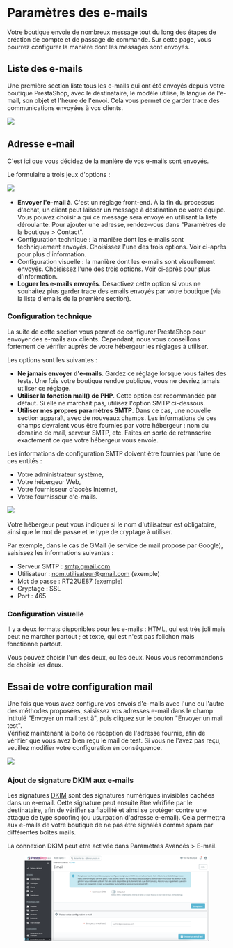 # Paramètres des e-mails

Votre boutique envoie de nombreux message tout du long des étapes de création de compte et de passage de commande. Sur cette page, vous pourrez configurer la manière dont les messages sont envoyés.

## Liste des e-mails <a href="#parametresdese-mails-listedese-mails" id="parametresdese-mails-listedese-mails"></a>

Une première section liste tous les e-mails qui ont été envoyés depuis votre boutique PrestaShop, avec le destinataire, le modèle utilisé, la langue de l'e-mail, son objet et l'heure de l'envoi. Cela vous permet de garder trace des communications envoyées à vos clients.

![](../../../.gitbook/assets/52298460.png)

## Adresse e-mail <a href="#parametresdese-mails-adressee-mail" id="parametresdese-mails-adressee-mail"></a>

C'est ici que vous décidez de la manière de vos e-mails sont envoyés.

Le formulaire a trois jeux d'options :

![](../../../.gitbook/assets/52298461.png)

* **Envoyer l'e-mail à**. C'est un réglage front-end. À la fin du processus d'achat, un client peut laisser un message à destination de votre équipe. Vous pouvez choisir à qui ce message sera envoyé en utilisant la liste déroulante. Pour ajouter une adresse, rendez-vous dans "Paramètres de la boutique > Contact".
* Configuration technique : la manière dont les e-mails sont techniquement envoyés. Choisissez l'une des trois options. Voir ci-après pour plus d'information.
* Configuration visuelle : la manière dont les e-mails sont visuellement envoyés. Choisissez l'une des trois options. Voir ci-après pour plus d'information.
* **Loguer les e-mails envoyés**. Désactivez cette option si vous ne souhaitez plus garder trace des emails envoyés par votre boutique (via la liste d'emails de la première section).

### Configuration technique <a href="#parametresdese-mails-configurationtechnique" id="parametresdese-mails-configurationtechnique"></a>

La suite de cette section vous permet de configurer PrestaShop pour envoyer des e-mails aux clients. Cependant, nous vous conseillons fortement de vérifier auprès de votre hébergeur les réglages à utiliser.

Les options sont les suivantes :

* **Ne jamais envoyer d'e-mails**. Gardez ce réglage lorsque vous faites des tests. Une fois votre boutique rendue publique, vous ne devriez jamais utiliser ce réglage.
* **Utiliser la fonction mail() de PHP**. Cette option est recommandée par défaut. Si elle ne marchait pas, utilisez l'option SMTP ci-dessous.
* **Utiliser mes propres paramètres SMTP**. Dans ce cas, une nouvelle section apparaît, avec de nouveaux champs. Les informations de ces champs devraient vous être fournies par votre hébergeur : nom du domaine de mail, serveur SMTP, etc. Faites en sorte de retranscrire exactement ce que votre hébergeur vous envoie.

Les informations de configuration SMTP doivent être fournies par l'une de ces entités :

* Votre administrateur système,
* Votre hébergeur Web,
* Votre fournisseur d'accès Internet,
* Votre fournisseur d'e-mails.

![](../../../.gitbook/assets/52298462.png)

Votre hébergeur peut vous indiquer si le nom d'utilisateur est obligatoire, ainsi que le mot de passe et le type de cryptage à utiliser.

Par exemple, dans le cas de GMail (le service de mail proposé par Google), saisissez les informations suivantes :

* Serveur SMTP : [smtp.gmail.com](http://smtp.gmail.com)
* Utilisateur : [nom.utilisateur@gmail.com](mailto:nom.utilisateur@gmail.com) (exemple)
* Mot de passe : RT22UE87 (exemple)
* Cryptage : SSL
* Port : 465

### Configuration visuelle <a href="#parametresdese-mails-configurationvisuelle" id="parametresdese-mails-configurationvisuelle"></a>

Il y a deux formats disponibles pour les e-mails : HTML, qui est très joli mais peut ne marcher partout ; et texte, qui est n'est pas folichon mais fonctionne partout.

Vous pouvez choisir l'un des deux, ou les deux. Nous vous recommandons de choisir les deux.

## Essai de votre configuration mail <a href="#parametresdese-mails-essaidevotreconfigurationmail" id="parametresdese-mails-essaidevotreconfigurationmail"></a>

Une fois que vous avez configuré vos envois d'e-mails avec l'une ou l'autre des méthodes proposées, saisissez vos adresses e-mail dans le champ intitulé "Envoyer un mail test à", puis cliquez sur le bouton "Envoyer un mail test".\
Vérifiez maintenant la boite de réception de l'adresse fournie, afin de vérifier que vous avez bien reçu le mail de test. Si vous ne l'avez pas reçu, veuillez modifier votre configuration en conséquence.

![](../../../.gitbook/assets/52298463.png)

### Ajout de signature DKIM aux e-mails

Les signatures [DKIM](https://fr.wikipedia.org/wiki/DomainKeys\_Identified\_Mail) sont des signatures numériques invisibles cachées dans un e-email. Cette signature peut ensuite être vérifiée par le destinataire, afin de vérifier sa fiabilité et ainsi se protéger contre une attaque de type spoofing (ou usurpation d'adresse e-email). Cela permettra aux e-mails de votre boutique de ne pas être signalés comme spam par différentes boîtes mails.

La connexion DKIM peut être activée dans Paramètres Avancés > E-mail.

<figure><img src="../../../.gitbook/assets/image (30).png" alt=""><figcaption></figcaption></figure>
